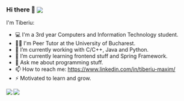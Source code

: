 ### Hi there 👋 <img align="center" src="https://gpvc.arturio.dev/MaximTiberiu" />

I'm Tiberiu:
- 💻 I'm a 3rd year Computers and Information Technology student.
- 👨‍🏫 I'm Peer Tutor at the University of Bucharest.
- 🔭 I’m currently working with C/C++, Java and Python.
- 🌱 I’m currently learning frontend stuff and Spring Framework.
- 💬 Ask me about programming stuff.
- 📫 How to reach me: https://www.linkedin.com/in/tiberiu-maxim/
- ⚡ Motivated to learn and grow.

<img align="left" src="https://github-readme-stats.vercel.app/api?username=MaximTiberiu&count_private=true&show_icons=true&theme=vue-dark" />
<img align="left" src="https://github-readme-stats.vercel.app/api/top-langs/?username=MaximTiberiu&layout=compact&theme=vue-dark" />
